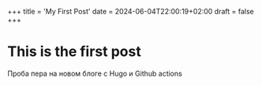 +++
title = 'My First Post'
date = 2024-06-04T22:00:19+02:00
draft = false
+++


# This is the first post

Проба пера на новом блоге с Hugo и Github actions
